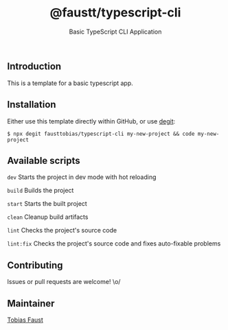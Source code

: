 <h1 align="center">@faustt/typescript-cli</h1>

<p align="center">
  Basic TypeScript CLI Application
</p>

<br>


## Introduction

This is a template for a basic typescript app.


## Installation

Either use this template directly within GitHub, or use [degit](https://github.com/Rich-Harris/degit):

```
$ npx degit fausttobias/typescript-cli my-new-project && code my-new-project
```


## Available scripts

```dev``` Starts the project in dev mode with hot reloading

```build``` Builds the project

```start``` Starts the built project

```clean``` Cleanup build artifacts

```lint``` Checks the project's source code

```lint:fix``` Checks the project's source code and fixes auto-fixable problems


## Contributing

Issues or pull requests are welcome! \o/


## Maintainer

[Tobias Faust](https://github.com/FaustTobias)
